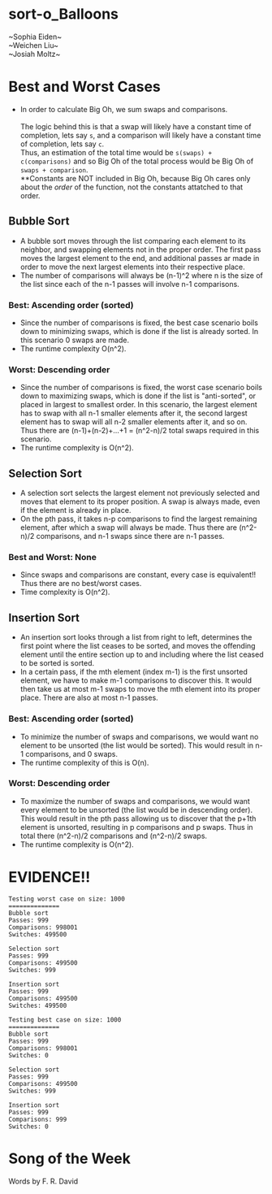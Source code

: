 # sort-o_Balloons
\~Sophia Eiden\~\
\~Weichen Liu\~\
\~Josiah Moltz\~

# Best and Worst Cases
* In order to calculate Big Oh, we sum swaps and comparisons. \
\
The logic behind this is that a swap will likely have a constant time of completion, lets say `s`, and a comparison will likely have a constant time of completion, lets say `c`. \
Thus, an estimation of the total time would be `s(swaps) + c(comparisons)` and so Big Oh of the total process would be Big Oh of `swaps + comparison`. \
\*\*Constants are NOT included in Big Oh, because Big Oh cares only about the *order* of the function, not the constants attatched to that order.

## Bubble Sort
* A bubble sort moves through the list comparing each element to its neighbor, and swapping elements not in the proper order. The first pass moves the largest element to the end, and additional passes ar made in order to move the next largest elements into their respective place.
* The number of comparisons will always be (n-1)^2 where n is the size of the list since each of the n-1 passes will involve n-1 comparisons.
### Best: Ascending order (sorted)
* Since the number of comparisons is fixed, the best case scenario boils down to minimizing swaps, which is done if the list is already sorted. In this scenario 0 swaps are made.
* The runtime complexity O(n^2).
### Worst: Descending order
* Since the number of comparisons is fixed, the worst case scenario boils down to maximizing swaps, which is done if the list is "anti-sorted", or placed in largest to smallest order. In this scenario, the largest element has to swap with all n-1 smaller elements after it, the second largest element has to swap will all n-2 smaller elements after it, and so on. Thus there are (n-1)+(n-2)+...+1 = (n^2-n)/2 total swaps required in this scenario.
* The runtime complexity is O(n^2).

## Selection Sort
* A selection sort selects the largest element not previously selected and moves that element to its proper position. A swap is always made, even if the element is already in place.
* On the pth pass, it takes n-p comparisons to find the largest remaining element, after which a swap will always be made. Thus there are (n^2-n)/2 comparisons, and n-1 swaps since there are n-1 passes.
### Best and Worst: None
* Since swaps and comparisons are constant, every case is equivalent!! Thus there are no best/worst cases.
* Time complexity is O(n^2).

## Insertion Sort
* An insertion sort looks through a list from right to left, determines the first point where the list ceases to be sorted, and moves the offending element until the entire section up to and including where the list ceased to be sorted is sorted.
* In a certain pass, if the mth element (index m-1) is the first unsorted element, we have to make m-1 comparisons to discover this. It would then take us at most m-1 swaps to move the mth element into its proper place. There are also at most n-1 passes.
### Best: Ascending order (sorted)
* To minimize the number of swaps and comparisons, we would want no element to be unsorted (the list would be sorted). This would result in n-1 comparisons, and 0 swaps.
* The runtime complexity of this is O(n).
### Worst: Descending order
* To maximize the number of swaps and comparisons, we would want every element to be unsorted (the list would be in descending order). This would result in the pth pass allowing us to discover that the p+1th element is unsorted, resulting in p comparisons and p swaps. Thus in total there (n^2-n)/2 comparisons and (n^2-n)/2 swaps.
* The runtime complexity is O(n^2).

# EVIDENCE!!
```
Testing worst case on size: 1000
==============
Bubble sort
Passes: 999
Comparisons: 998001
Switches: 499500

Selection sort
Passes: 999
Comparisons: 499500
Switches: 999

Insertion sort
Passes: 999
Comparisons: 499500
Switches: 499500

Testing best case on size: 1000
==============
Bubble sort
Passes: 999
Comparisons: 998001
Switches: 0

Selection sort
Passes: 999
Comparisons: 499500
Switches: 999

Insertion sort
Passes: 999
Comparisons: 999
Switches: 0
```

# Song of the Week
Words by F. R. David
